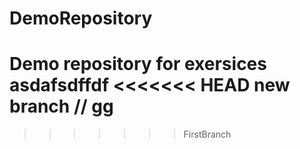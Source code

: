 # DemoRepository
Demo repository for exersices
asdafsdffdf
<<<<<<< HEAD
new branch // gg
=======

>>>>>>> FirstBranch

